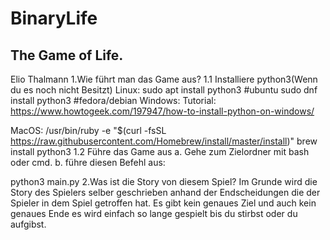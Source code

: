 # BinaryLife
The Game of Life.
---
Elio Thalmann
1.Wie führt man das Game aus?
1.1 Installiere python3(Wenn du es noch nicht Besitzt)
Linux:
sudo apt install python3 #ubuntu
sudo dnf install python3 #fedora/debian
Windows:
Tutorial: https://www.howtogeek.com/197947/how-to-install-python-on-windows/

MacOS:
/usr/bin/ruby -e "$(curl -fsSL https://raw.githubusercontent.com/Homebrew/install/master/install)"
brew install python3 
1.2 Führe das Game aus
a. Gehe zum Zielordner mit bash oder cmd.
b. führe diesen Befehl aus:

python3 main.py
2.Was ist die Story von diesem Spiel?
Im Grunde wird die Story des Spielers selber geschrieben anhand der Endscheidungen die der Spieler in dem Spiel getroffen hat. Es gibt kein genaues Ziel und auch kein genaues Ende es wird einfach so lange gespielt bis du stirbst oder du aufgibst.

